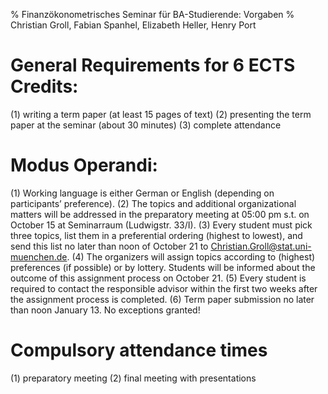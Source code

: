 % Finanzökonometrisches Seminar für BA-Studierende: Vorgaben
% Christian Groll, Fabian Spanhel, Elizabeth Heller, Henry Port

# General Requirements for 6 ECTS Credits:
(1) writing a term paper (at least 15 pages of text)
(2) presenting the term paper at the seminar (about 30 minutes)
(3) complete attendance

# Modus Operandi:

(1) Working language is either German or English (depending on participants’ preference).
(2) The topics and additional organizational matters will be addressed in the preparatory
meeting at 05:00 pm s.t. on October 15 at Seminarraum (Ludwigstr. 33/I).
(3) Every student must pick three topics, list them in a preferential ordering (highest
to lowest), and send this list no later than noon of October 21 to
Christian.Groll@stat.uni-muenchen.de. 
(4) The organizers will assign topics according to (highest) preferences (if possible) or
by lottery. Students will be informed about the outcome of this assignment process
on October 21.
(5) Every student is required to contact the responsible advisor
within the first two weeks after the assignment process is completed.
(6) Term paper submission no later than noon January 13. No exceptions granted!

# Compulsory attendance times

(1) preparatory meeting
(2) final meeting with presentations
